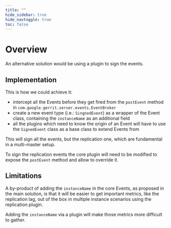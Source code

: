 ```yaml
---
title: ""
hide_sidebar: true
hide_navtoggle: true
toc: false
---
```


# Overview

An alternative solution would be using a plugin to sign the events.

## <a id="implementation"> Implementation

This is how we could achieve it:
* intercept all the Events before they get fired from the `postEvent` method in
`com.google.gerrit.server.events.EventBroker`
* create a new event type (i.e.: `SingnedEvent`) as a wrapper of the Event class,
containing the `instanceName` as an additional field
* all the plugins which need to know the origin of an Event will have to use the
`SignedEvent` class as a base class to extend Events from

This will sign all the events, but the replication one, which are fundamental in
a multi-master setup.

To sign the replication events the core plugin will need to be modified to expose
the `postEvent` method and allow to override it.

## <a id="limitations"> Limitations

A by-product of adding the `instanceName` in the core Events, as proposed in the
main solution, is that it will be easier to get important metrics, like the
replication lag, out of the box in multiple instance scenarios using the
replication plugin.

Adding the `instanceName` via a plugin will make those metrics more difficult to
gather.
